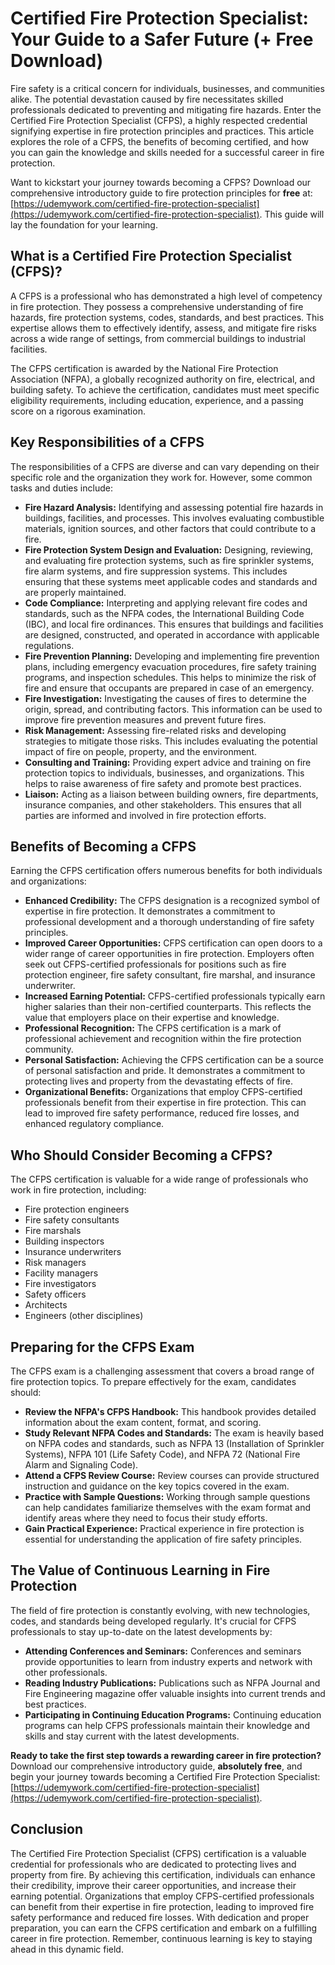 # Certified Fire Protection Specialist: Your Guide to a Safer Future (+ Free Download)

Fire safety is a critical concern for individuals, businesses, and communities alike. The potential devastation caused by fire necessitates skilled professionals dedicated to preventing and mitigating fire hazards. Enter the Certified Fire Protection Specialist (CFPS), a highly respected credential signifying expertise in fire protection principles and practices. This article explores the role of a CFPS, the benefits of becoming certified, and how you can gain the knowledge and skills needed for a successful career in fire protection.

Want to kickstart your journey towards becoming a CFPS? Download our comprehensive introductory guide to fire protection principles for **free** at: [https://udemywork.com/certified-fire-protection-specialist](https://udemywork.com/certified-fire-protection-specialist). This guide will lay the foundation for your learning.

## What is a Certified Fire Protection Specialist (CFPS)?

A CFPS is a professional who has demonstrated a high level of competency in fire protection. They possess a comprehensive understanding of fire hazards, fire protection systems, codes, standards, and best practices. This expertise allows them to effectively identify, assess, and mitigate fire risks across a wide range of settings, from commercial buildings to industrial facilities.

The CFPS certification is awarded by the National Fire Protection Association (NFPA), a globally recognized authority on fire, electrical, and building safety. To achieve the certification, candidates must meet specific eligibility requirements, including education, experience, and a passing score on a rigorous examination.

## Key Responsibilities of a CFPS

The responsibilities of a CFPS are diverse and can vary depending on their specific role and the organization they work for. However, some common tasks and duties include:

*   **Fire Hazard Analysis:** Identifying and assessing potential fire hazards in buildings, facilities, and processes. This involves evaluating combustible materials, ignition sources, and other factors that could contribute to a fire.
*   **Fire Protection System Design and Evaluation:** Designing, reviewing, and evaluating fire protection systems, such as fire sprinkler systems, fire alarm systems, and fire suppression systems. This includes ensuring that these systems meet applicable codes and standards and are properly maintained.
*   **Code Compliance:** Interpreting and applying relevant fire codes and standards, such as the NFPA codes, the International Building Code (IBC), and local fire ordinances. This ensures that buildings and facilities are designed, constructed, and operated in accordance with applicable regulations.
*   **Fire Prevention Planning:** Developing and implementing fire prevention plans, including emergency evacuation procedures, fire safety training programs, and inspection schedules. This helps to minimize the risk of fire and ensure that occupants are prepared in case of an emergency.
*   **Fire Investigation:** Investigating the causes of fires to determine the origin, spread, and contributing factors. This information can be used to improve fire prevention measures and prevent future fires.
*   **Risk Management:** Assessing fire-related risks and developing strategies to mitigate those risks. This includes evaluating the potential impact of fire on people, property, and the environment.
*   **Consulting and Training:** Providing expert advice and training on fire protection topics to individuals, businesses, and organizations. This helps to raise awareness of fire safety and promote best practices.
*   **Liaison:** Acting as a liaison between building owners, fire departments, insurance companies, and other stakeholders. This ensures that all parties are informed and involved in fire protection efforts.

## Benefits of Becoming a CFPS

Earning the CFPS certification offers numerous benefits for both individuals and organizations:

*   **Enhanced Credibility:** The CFPS designation is a recognized symbol of expertise in fire protection. It demonstrates a commitment to professional development and a thorough understanding of fire safety principles.
*   **Improved Career Opportunities:** CFPS certification can open doors to a wider range of career opportunities in fire protection. Employers often seek out CFPS-certified professionals for positions such as fire protection engineer, fire safety consultant, fire marshal, and insurance underwriter.
*   **Increased Earning Potential:** CFPS-certified professionals typically earn higher salaries than their non-certified counterparts. This reflects the value that employers place on their expertise and knowledge.
*   **Professional Recognition:** The CFPS certification is a mark of professional achievement and recognition within the fire protection community.
*   **Personal Satisfaction:** Achieving the CFPS certification can be a source of personal satisfaction and pride. It demonstrates a commitment to protecting lives and property from the devastating effects of fire.
*   **Organizational Benefits:** Organizations that employ CFPS-certified professionals benefit from their expertise in fire protection. This can lead to improved fire safety performance, reduced fire losses, and enhanced regulatory compliance.

## Who Should Consider Becoming a CFPS?

The CFPS certification is valuable for a wide range of professionals who work in fire protection, including:

*   Fire protection engineers
*   Fire safety consultants
*   Fire marshals
*   Building inspectors
*   Insurance underwriters
*   Risk managers
*   Facility managers
*   Fire investigators
*   Safety officers
*   Architects
*   Engineers (other disciplines)

## Preparing for the CFPS Exam

The CFPS exam is a challenging assessment that covers a broad range of fire protection topics. To prepare effectively for the exam, candidates should:

*   **Review the NFPA's CFPS Handbook:** This handbook provides detailed information about the exam content, format, and scoring.
*   **Study Relevant NFPA Codes and Standards:** The exam is heavily based on NFPA codes and standards, such as NFPA 13 (Installation of Sprinkler Systems), NFPA 101 (Life Safety Code), and NFPA 72 (National Fire Alarm and Signaling Code).
*   **Attend a CFPS Review Course:** Review courses can provide structured instruction and guidance on the key topics covered in the exam.
*   **Practice with Sample Questions:** Working through sample questions can help candidates familiarize themselves with the exam format and identify areas where they need to focus their study efforts.
*   **Gain Practical Experience:** Practical experience in fire protection is essential for understanding the application of fire safety principles.

## The Value of Continuous Learning in Fire Protection

The field of fire protection is constantly evolving, with new technologies, codes, and standards being developed regularly. It's crucial for CFPS professionals to stay up-to-date on the latest developments by:

*   **Attending Conferences and Seminars:** Conferences and seminars provide opportunities to learn from industry experts and network with other professionals.
*   **Reading Industry Publications:** Publications such as NFPA Journal and Fire Engineering magazine offer valuable insights into current trends and best practices.
*   **Participating in Continuing Education Programs:** Continuing education programs can help CFPS professionals maintain their knowledge and skills and stay current with the latest developments.

**Ready to take the first step towards a rewarding career in fire protection?** Download our comprehensive introductory guide, **absolutely free**, and begin your journey towards becoming a Certified Fire Protection Specialist: [https://udemywork.com/certified-fire-protection-specialist](https://udemywork.com/certified-fire-protection-specialist).

## Conclusion

The Certified Fire Protection Specialist (CFPS) certification is a valuable credential for professionals who are dedicated to protecting lives and property from fire. By achieving this certification, individuals can enhance their credibility, improve their career opportunities, and increase their earning potential. Organizations that employ CFPS-certified professionals can benefit from their expertise in fire protection, leading to improved fire safety performance and reduced fire losses. With dedication and proper preparation, you can earn the CFPS certification and embark on a fulfilling career in fire protection. Remember, continuous learning is key to staying ahead in this dynamic field.

